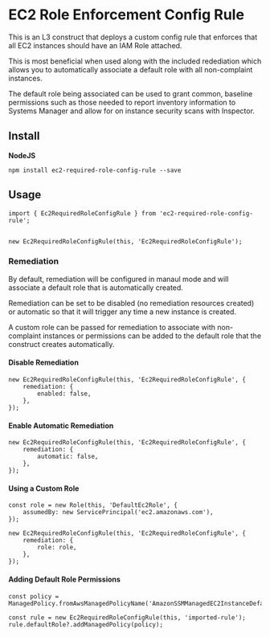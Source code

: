 # EC2 Role Enforcement Config Rule

This is an L3 construct that deploys a custom config rule that enforces that all EC2 instances should have an IAM Role attached.

This is most beneficial when used along with the included redediation which allows you to automatically associate a default role with all non-complaint instances.

The default role being associated can be used to grant common, baseline permissions such as those needed to report inventory information to Systems Manager and allow for on instance security scans with Inspector.

## Install

**NodeJS**

```
npm install ec2-required-role-config-rule --save
```

## Usage

```
import { Ec2RequiredRoleConfigRule } from 'ec2-required-role-config-rule';


new Ec2RequiredRoleConfigRule(this, 'Ec2RequiredRoleConfigRule');
```

### Remediation

By default, remediation will be configured in manaul mode and will associate a default role that is automatically created.

Remediation can be set to be disabled (no remediation resources created) or automatic so that it will trigger any time a new instance is created.

A custom role can be passed for remediation to associate with non-complaint instances or permissions can be added to the default role that the construct creates automatically.

#### Disable Remediation

```
new Ec2RequiredRoleConfigRule(this, 'Ec2RequiredRoleConfigRule', {
    remediation: {
        enabled: false,
    },
});
```

#### Enable Automatic Remediation

```
new Ec2RequiredRoleConfigRule(this, 'Ec2RequiredRoleConfigRule', {
    remediation: {
        automatic: false,
    },
});
```

#### Using a Custom Role

```
const role = new Role(this, 'DefaultEc2Role', {
    assumedBy: new ServicePrincipal('ec2.amazonaws.com'),
});

new Ec2RequiredRoleConfigRule(this, 'Ec2RequiredRoleConfigRule', {
    remediation: {
        role: role,
    },
});
```

#### Adding Default Role Permissions

```
const policy = ManagedPolicy.fromAwsManagedPolicyName('AmazonSSMManagedEC2InstanceDefaultPolicy');

const rule = new Ec2RequiredRoleConfigRule(this, 'imported-rule');
rule.defaultRole?.addManagedPolicy(policy);
```